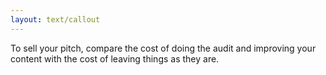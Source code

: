```yaml
---
layout: text/callout
---
```


To sell your pitch, compare the cost of doing the audit and improving your content with the cost of leaving things as they are.
